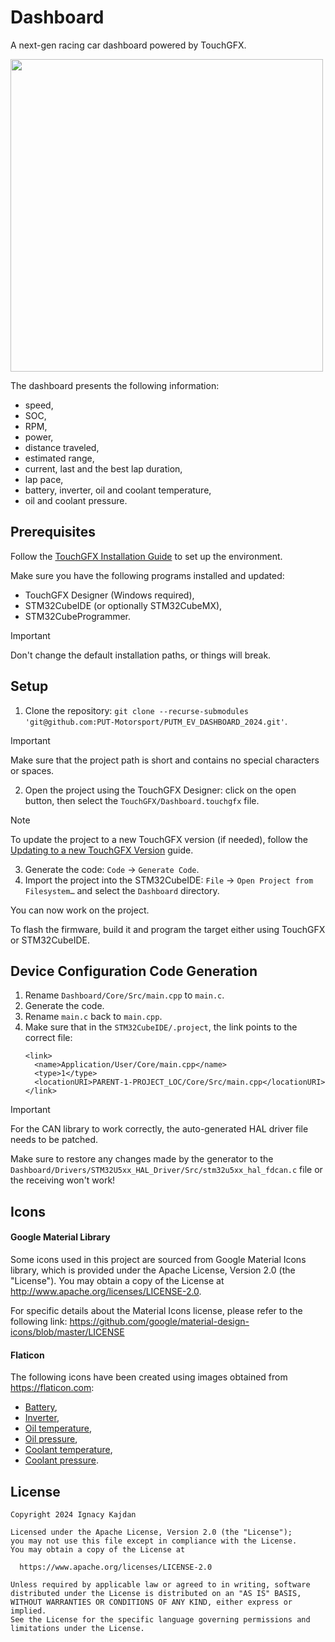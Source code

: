 # Dashboard

A next-gen racing car dashboard powered by TouchGFX.

<img width="500" src="https://github.com/PUT-Motorsport/PUTM_EV_DASHBOARD_2024/assets/28950897/880ac114-cadb-45ca-99b1-776ad6b42841">

The dashboard presents the following information:
- speed,
- SOC,
- RPM,
- power,
- distance traveled,
- estimated range,
- current, last and the best lap duration,
- lap pace,
- battery, inverter, oil and coolant temperature,
- oil and coolant pressure.

## Prerequisites

Follow the [TouchGFX Installation Guide](https://support.touchgfx.com/docs/introduction/installation) to set up the environment.

Make sure you have the following programs installed and updated:

- TouchGFX Designer (Windows required),
- STM32CubeIDE (or optionally STM32CubeMX),
- STM32CubeProgrammer.

> [!IMPORTANT]
> Don't change the default installation paths, or things will break.

## Setup

1. Clone the repository: `git clone --recurse-submodules 'git@github.com:PUT-Motorsport/PUTM_EV_DASHBOARD_2024.git'`.

> [!IMPORTANT]
> Make sure that the project path is short and contains no special characters or spaces.

2. Open the project using the TouchGFX Designer: click on the open button, then select the `TouchGFX/Dashboard.touchgfx` file.

> [!NOTE]
> To update the project to a new TouchGFX version (if needed), follow the [Updating to a new TouchGFX Version](https://support.touchgfx.com/docs/miscellaneous/updating-to-a-new-touchgfx-version) guide.

3. Generate the code: `Code` → `Generate Code`.
4. Import the project into the STM32CubeIDE: `File` → `Open Project from Filesystem…` and select the `Dashboard` directory.

You can now work on the project.

To flash the firmware, build it and program the target either using TouchGFX or STM32CubeIDE.


## Device Configuration Code Generation

1. Rename `Dashboard/Core/Src/main.cpp` to `main.c`.
2. Generate the code.
3. Rename `main.c` back to `main.cpp`.
4. Make sure that in the `STM32CubeIDE/.project`, the link points to the correct file:
    ```
    <link>
      <name>Application/User/Core/main.cpp</name>
      <type>1</type>
      <locationURI>PARENT-1-PROJECT_LOC/Core/Src/main.cpp</locationURI>
    </link>
    ```

> [!IMPORTANT]
> For the CAN library to work correctly, the auto-generated HAL driver file needs to be patched.
>
> Make sure to restore any changes made by the generator to the `Dashboard/Drivers/STM32U5xx_HAL_Driver/Src/stm32u5xx_hal_fdcan.c` file or the receiving won't work!

## Icons

#### Google Material Library

Some icons used in this project are sourced from Google Material Icons library, which is provided under the Apache License, Version 2.0 (the "License"). You may obtain a copy of the License at http://www.apache.org/licenses/LICENSE-2.0.

For specific details about the Material Icons license, please refer to the following link: https://github.com/google/material-design-icons/blob/master/LICENSE

#### Flaticon

The following icons have been created using images obtained from <https://flaticon.com>:

- [Battery](https://www.flaticon.com/free-icon/battery_1626494),
- [Inverter](https://www.flaticon.com/free-icon/thunder_2682835),
- [Oil temperature](https://www.flaticon.com/free-icon/hot-water_11590055),
- [Oil pressure](https://www.flaticon.com/free-icon/pressure-gauge_15322629),
- [Coolant temperature](https://www.flaticon.com/free-icon/engine-coolant_95134),
- [Coolant pressure](https://www.flaticon.com/free-icon/pressure-gauge_7808070).

## License

    Copyright 2024 Ignacy Kajdan

    Licensed under the Apache License, Version 2.0 (the "License");
    you may not use this file except in compliance with the License.
    You may obtain a copy of the License at

      https://www.apache.org/licenses/LICENSE-2.0

    Unless required by applicable law or agreed to in writing, software
    distributed under the License is distributed on an "AS IS" BASIS,
    WITHOUT WARRANTIES OR CONDITIONS OF ANY KIND, either express or implied.
    See the License for the specific language governing permissions and
    limitations under the License.
